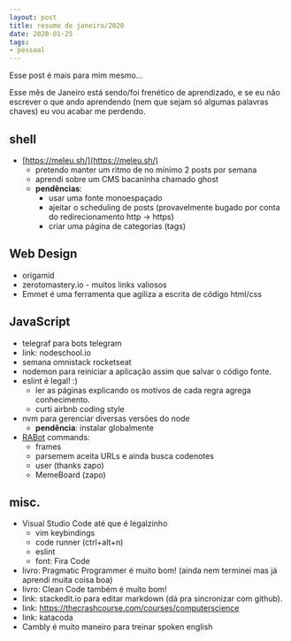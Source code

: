 ```yaml
---
layout: post
title: resumo de janeiro/2020
date: 2020-01-25
tags:
- pessoal
---
```


Esse post é mais para mim mesmo...

Esse mês de Janeiro está sendo/foi frenético de aprendizado, e se eu não escrever o que ando aprendendo (nem que sejam só algumas palavras chaves) eu vou acabar me perdendo.


## shell

- [https://meleu.sh/](https://meleu.sh/)
    - pretendo manter um ritmo de no mínimo 2 posts por semana
    - aprendi sobre um CMS bacaninha chamado ghost
    - **pendências**:
        - usar uma fonte monoespaçado
        - ajeitar o scheduling de posts (provavelmente bugado por conta do redirecionamento http -> https)
        - criar uma página de categorias (tags)


## Web Design

- origamid
- zerotomastery.io - muitos links valiosos
- Emmet é uma ferramenta que agiliza a escrita de código html/css


## JavaScript

- telegraf para bots telegram
- link: nodeschool.io
- semana omnistack rocketseat
- nodemon para reiniciar a aplicação assim que salvar o código fonte.
- eslint é legal! :)
    - ler as páginas explicando os motivos de cada regra agrega conhecimento.
    - curti airbnb coding style
- nvm para gerenciar diversas versões do node
    - **pendência**: instalar globalmente
- [RABot](https://github.com/RetroAchievements/RABot/) commands:
    - frames
    - parsemem aceita URLs e ainda busca codenotes
    - user (thanks zapo)
    - MemeBoard (zapo)


## misc.

- Visual Studio Code até que é legalzinho
    - vim keybindings
    - code runner (ctrl+alt+n)
    - eslint
    - font: Fira Code
- livro: Pragmatic Programmer é muito bom! (ainda nem terminei mas já aprendi muita coisa boa)
- livro: Clean Code também é muito bom!
- link: stackedit.io para editar markdown (dá pra sincronizar com github).
- link: https://thecrashcourse.com/courses/computerscience
- link: katacoda
- Cambly é muito maneiro para treinar spoken english


<!--stackedit_data:
eyJoaXN0b3J5IjpbMTUxNjAzOTc3OSw1MTc2MTExODNdfQ==
-->